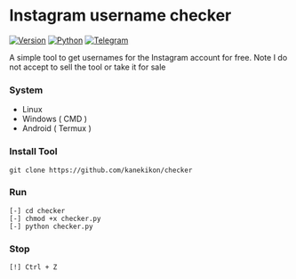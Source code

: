 # Instagram username checker

[![Version](https://img.shields.io/badge/Version-v1.0.0-blue)]()
[![Python](https://img.shields.io/badge/Python-v%2B-blue)]()
[![Telegram](https://img.shields.io/badge/Telegram-blue)](https://t.me/ssscw)


A simple tool to get usernames for the Instagram account for free. 
Note I do not accept to sell the tool or take it for sale

### System 

-  Linux
-  Windows ( CMD ) 
-  Android ( Termux ) 

### Install Tool

```
git clone https://github.com/kanekikon/checker
```


### Run

```
[-] cd checker 
[-] chmod +x checker.py
[-] python checker.py
```

### Stop

```
[!] Ctrl + Z
```
